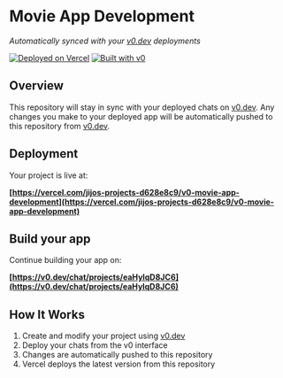 # Movie App Development

*Automatically synced with your [v0.dev](https://v0.dev) deployments*

[![Deployed on Vercel](https://img.shields.io/badge/Deployed%20on-Vercel-black?style=for-the-badge&logo=vercel)](https://vercel.com/jijos-projects-d628e8c9/v0-movie-app-development)
[![Built with v0](https://img.shields.io/badge/Built%20with-v0.dev-black?style=for-the-badge)](https://v0.dev/chat/projects/eaHyIqD8JC6)

## Overview

This repository will stay in sync with your deployed chats on [v0.dev](https://v0.dev).
Any changes you make to your deployed app will be automatically pushed to this repository from [v0.dev](https://v0.dev).

## Deployment

Your project is live at:

**[https://vercel.com/jijos-projects-d628e8c9/v0-movie-app-development](https://vercel.com/jijos-projects-d628e8c9/v0-movie-app-development)**

## Build your app

Continue building your app on:

**[https://v0.dev/chat/projects/eaHyIqD8JC6](https://v0.dev/chat/projects/eaHyIqD8JC6)**

## How It Works

1. Create and modify your project using [v0.dev](https://v0.dev)
2. Deploy your chats from the v0 interface
3. Changes are automatically pushed to this repository
4. Vercel deploys the latest version from this repository
